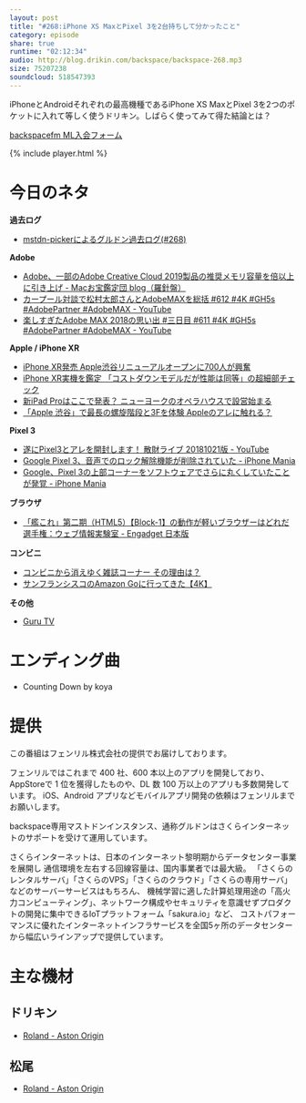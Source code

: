 ```yaml
---
layout: post
title: "#268:iPhone XS MaxとPixel 3を2台持ちして分かったこと"
category: episode
share: true
runtime: "02:12:34"
audio: http://blog.drikin.com/backspace/backspace-268.mp3
size: 75207238
soundcloud: 518547393
---
```


iPhoneとAndroidそれぞれの最高機種であるiPhone XS MaxとPixel 3を2つのポケットに入れて等しく使うドリキン。しばらく使ってみて得た結論とは？

[backspacefm ML入会フォーム](http://backspace.us11.list-manage.com/subscribe?u=09c933bd3997c1d16dbed156a&id=84b6529b91)

{% include player.html %}

# 今日のネタ
**過去ログ**
* [mstdn-pickerによるグルドン過去ログ(#268)](https://rbtnn.github.io/mstdn-picker/?instance=mstdn.guru&since_id=100965305240587279&max_id=100965948993164201)

**Adobe**
* [Adobe、一部のAdobe Creative Cloud 2019製品の推奨メモリ容量を倍以上に引き上げ - Macお宝鑑定団 blog（羅針盤）](http://www.macotakara.jp/blog/support/entry-36031.html)
* [カープール対談で松村太郎さんとAdobeMAXを総括 #612 #4K #GH5s #AdobePartner #AdobeMAX - YouTube](https://www.youtube.com/watch?v=UGb6jGxwxp8)
* [楽しすぎたAdobe MAX 2018の思い出 #三日目 #611 #4K #GH5s #AdobePartner #AdobeMAX - YouTube](https://www.youtube.com/watch?v=eMbdeuo9e2s)

**Apple / iPhone XR**
* [iPhone XR発売 Apple渋谷リニューアルオープンに700人が興奮](http://www.itmedia.co.jp/pcuser/articles/1810/26/news093.html)
* [iPhone XR実機を鑑定 「コストダウンモデルだが性能は同等」の超細部チェック](http://www.itmedia.co.jp/news/articles/1810/26/news061.html)
* [新iPad Proはここで発表？ ニューヨークのオペラハウスで設営始まる](http://www.itmedia.co.jp/news/articles/1810/26/news059.html)
* [「Apple 渋谷」で最長の螺旋階段と3Fを体験 Appleのアレに触れる？](http://www.itmedia.co.jp/news/articles/1810/24/news102.html)

**Pixel 3**
* [遂にPixel3とアレを開封します！ 散財ライブ 20181021版 - YouTube](https://www.youtube.com/watch?v=GZYLwlB5K3k)
* [Google Pixel 3、音声でのロック解除機能が削除されていた - iPhone Mania](https://iphone-mania.jp/news-230660/)
* [Google、Pixel 3の上部コーナーをソフトウェアでさらに丸くしていたことが発覚 - iPhone Mania](https://iphone-mania.jp/news-230605/)

**ブラウザ**
* [「艦これ」第二期（HTML5）【Block-1】の動作が軽いブラウザーはどれだ選手権：ウェブ情報実験室 - Engadget 日本版](https://japanese.engadget.com/2018/10/20/html5-block-1/)

**コンビニ**
* [コンビニから消えゆく雑誌コーナー その理由は？](http://www.itmedia.co.jp/news/articles/1810/24/news136.html)
* [サンフランシスコのAmazon Goに行ってきた【4K】](https://youtu.be/OWEUxRTTaSg)

**その他**
* [Guru TV](http://gurutv.azurewebsites.net])

# エンディング曲
* Counting Down by koya

# 提供

この番組はフェンリル株式会社の提供でお届けしております。

フェンリルではこれまで 400 社、600 本以上のアプリを開発しており、AppStoreで 1 位を獲得したものや、DL 数 100 万以上のアプリも多数開発しています。
iOS、Android アプリなどモバイルアプリ開発の依頼はフェンリルまでお願いします。

backspace専用マストドンインスタンス、通称グルドンはさくらインターネットのサポートを受けて運用しています。

さくらインターネットは、日本のインターネット黎明期からデータセンター事業を展開し
通信環境を左右する回線容量は、国内事業者では最大級。
「さくらのレンタルサーバ」「さくらのVPS」「さくらのクラウド」「さくらの専用サーバ」などのサーバーサービスはもちろん、
機械学習に適した計算処理用途の「高火力コンピューティング」、ネットワーク構成やセキュリティを意識せずプロダクトの開発に集中できるIoTプラットフォーム「sakura.io」など、
コストパフォーマンスに優れたインターネットインフラサービスを全国5ヶ所のデータセンターから幅広いラインアップで提供しています。

# 主な機材

## ドリキン
* [Roland - Aston Origin](http://amzn.asia/1OwAZ0w)

## 松尾
* [Roland - Aston Origin](http://amzn.asia/1OwAZ0w)
